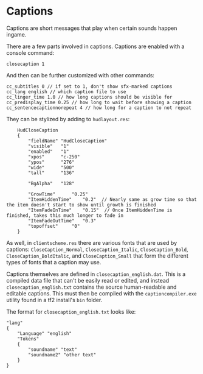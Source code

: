 # Captions

Captions are short messages that play when certain sounds happen ingame.

There are a few parts involved in captions. Captions are enabled with a console command:

```
closecaption 1
```

And then can be further customized with other commands:

```
cc_subtitles 0 // if set to 1, don't show sfx-marked captions
cc_lang english // which caption file to use
cc_linger_time 1.0 // how long captions should be visible for
cc_predisplay_time 0.25 // how long to wait before showing a caption
cc_sentencecaptionnorepeat 4 // how long for a caption to not repeat
```

They can be stylized by adding to `hudlayout.res`:

```
	HudCloseCaption
	{
		"fieldName" "HudCloseCaption"
		"visible"	"1"
		"enabled"	"1"
		"xpos"		"c-250"
		"ypos"		"276"
		"wide"		"500"
		"tall"		"136"

		"BgAlpha"	"128"

		"GrowTime"		"0.25"
		"ItemHiddenTime"	"0.2"  // Nearly same as grow time so that the item doesn't start to show until growth is finished
		"ItemFadeInTime"	"0.15"	// Once ItemHiddenTime is finished, takes this much longer to fade in
		"ItemFadeOutTime"	"0.3"
		"topoffset"		"0"
	}
```

As well, in `clientscheme.res` there are various fonts that are used by captions: `CloseCaption_Normal`, `CloseCaption_Italic`, `CloseCaption_Bold`, `CloseCaption_BoldItalic`, and `CloseCaption_Small` that form the different types of fonts that a caption may use.

Captions themselves are defined in `closecaption_english.dat`. This is a compiled data file that can't be easily read or edited, and instead `closecaption_english.txt` contains the source human-readable and editable captions. This must then be compiled with the `captioncompiler.exe` utility found in a tf2 install's `bin` folder.

The format for `closecaption_english.txt` looks like:

```
"lang"
{ 
	"Language" "english" 
	"Tokens" 
	{
		"soundname" "text"
		"soundname2" "other text"
	}
}
```
